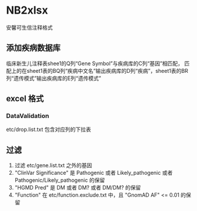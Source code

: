 # NB2xlsx
安馨可生信注释格式

## 添加疾病数据库
临床新生儿注释表shee1的Q列“Gene Symbol”与疾病库的C列“基因”相匹配，
匹配上的在sheet1表的BQ列“疾病中文名”输出疾病库的D列“疾病”，sheet1表的BR列“遗传模式”输出疾病库的E列“遗传模式”

## excel 格式
### DataValidation
etc/drop.list.txt 包含对应列的下拉表

## 过滤
1. 过滤 etc/gene.list.txt 之外的基因
2. "ClinVar Significance" 是 Pathogenic 或者 Likely_pathogenic 或者 Pathogenic/Likely_pathogenic 的保留
3. "HGMD Pred" 是 DM 或者 DM? 或者 DM/DM? 的保留
2. "Function" 在 etc/function.exclude.txt 中，且 "GnomAD AF" <= 0.01 的保留